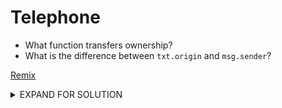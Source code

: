 # Telephone

* What function transfers ownership?
* What is the difference between `txt.origin` and `msg.sender`?

[Remix](https://remix.ethereum.org/)

<details>
  <summary>EXPAND FOR SOLUTION</summary>
  <p>
To execute this, you need to make another contract just to call this. The key to understanding the issue here is the difference between txt.origin and msg.sender. The tx.origin will always refer to the original address that made the original transaction (even if the contract you call, calls another, tx.origin will always refer to your address), while msg.sender refers to the address of the last caller to the current contract evaluating the transaction.

Check out this contract for the solution.

[TelephoneAttack](attack/04-Telephone.sol)

For us to properly run this, we need the contract address and our player address.

`contract.address`
`player`

Remember to put the addressees in double quotes in the argument fields in Remix.
  </p>
</details>

